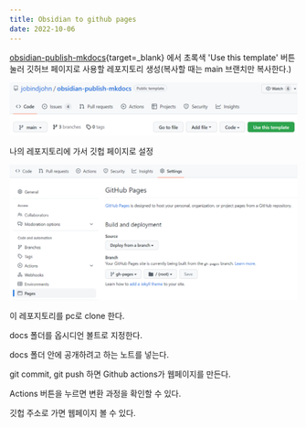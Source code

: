 ```yaml
---
title: Obsidian to github pages
date: 2022-10-06
---
```


[obsidian-publish-mkdocs](https://github.com/jobindjohn/obsidian-publish-mkdocs){target=_blank} 에서 초록색 'Use this template' 버튼 눌러 깃허브 페이지로 사용할 레포지토리 생성(복사할 때는 main 브랜치만 복사한다.)

![Pasted image 20221006093140.png](./20221006093140.png)


나의 레포지토리에 가서 깃헙 페이지로 설정

![Pasted image 20221006092242.png](./20221006092242.png)

이 레포지토리를 pc로 clone 한다.  

docs 폴더를 옵시디언 볼트로 지정한다.  

docs 폴더 안에 공개하려고 하는 노트를 넣는다.  

git commit, git push 하면 Github actions가 웹페이지를 만든다.

Actions 버튼을 누르면 변환 과정을 확인할 수 있다.

깃헙 주소로 가면 웹페이지 볼 수 있다.

